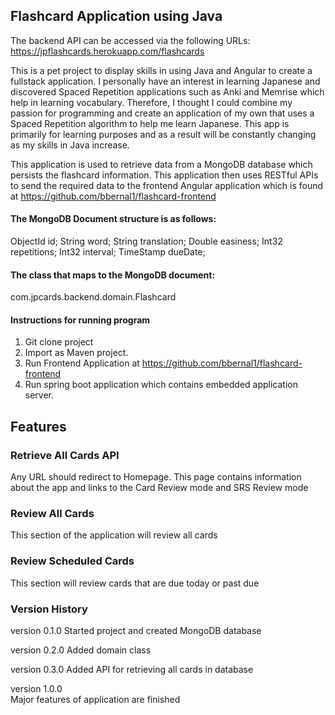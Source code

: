 
## Flashcard Application using Java
The backend API can be accessed via the following URLs:  
https://jpflashcards.herokuapp.com/flashcards

This is a pet project to display skills in using Java and Angular to create a fullstack application. I personally have an interest in learning Japanese and discovered Spaced Repetition applications such as Anki and Memrise which help in learning vocabulary. Therefore, I thought I could combine my passion for programming and create an application of my own that uses a Spaced Repetition algorithm to help me learn Japanese. This app is primarily for learning purposes and as a result will be constantly changing as my skills in Java increase.

This application is used to retrieve data from a MongoDB database which persists the flashcard information. This application then uses RESTful APIs to send the required data to the frontend Angular application which is found at https://github.com/bbernal1/flashcard-frontend

#### The MongoDB Document structure is as follows:
ObjectId id;
String word;
String translation;
 Double easiness;
Int32 repetitions;
Int32 interval;
TimeStamp dueDate;

#### The class that maps to the MongoDB document:
com.jpcards.backend.domain.Flashcard

#### Instructions for running program
1. Git clone project
2. Import as Maven project.
3. Run Frontend Application at https://github.com/bbernal1/flashcard-frontend
3. Run spring boot application which contains embedded application server.

## Features
### Retrieve All Cards API
Any URL should redirect to Homepage. This page contains information about the app and links to the Card Review mode and SRS Review mode
### Review All Cards
This section of the application will review all cards

### Review Scheduled Cards
This section will review cards that are due today or past due

### Version History
version 0.1.0
Started project and created MongoDB database

version 0.2.0
Added domain class 

version 0.3.0
Added API for retrieving all cards in database

version 1.0.0  
Major features of application are finished


